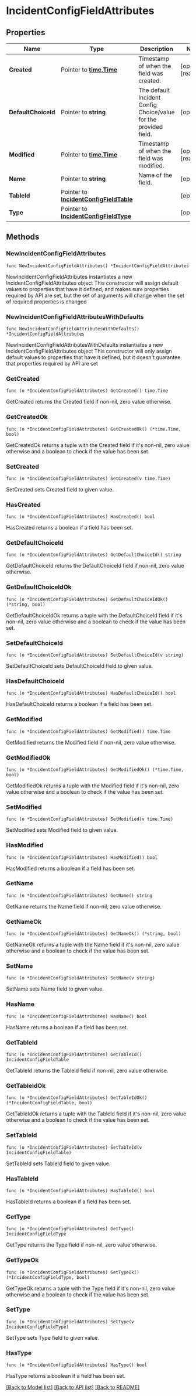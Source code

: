 # IncidentConfigFieldAttributes

## Properties

Name | Type | Description | Notes
------------ | ------------- | ------------- | -------------
**Created** | Pointer to [**time.Time**](time.Time.md) | Timestamp of when the field was created. | [optional] [readonly] 
**DefaultChoiceId** | Pointer to **string** | The default Incident Config Choice/value for the provided field. | [optional] 
**Modified** | Pointer to [**time.Time**](time.Time.md) | Timestamp of when the field was modified. | [optional] [readonly] 
**Name** | Pointer to **string** | Name of the field. | [optional] 
**TableId** | Pointer to [**IncidentConfigFieldTable**](IncidentConfigFieldTable.md) |  | [optional] 
**Type** | Pointer to [**IncidentConfigFieldType**](IncidentConfigFieldType.md) |  | [optional] 

## Methods

### NewIncidentConfigFieldAttributes

`func NewIncidentConfigFieldAttributes() *IncidentConfigFieldAttributes`

NewIncidentConfigFieldAttributes instantiates a new IncidentConfigFieldAttributes object
This constructor will assign default values to properties that have it defined,
and makes sure properties required by API are set, but the set of arguments
will change when the set of required properties is changed

### NewIncidentConfigFieldAttributesWithDefaults

`func NewIncidentConfigFieldAttributesWithDefaults() *IncidentConfigFieldAttributes`

NewIncidentConfigFieldAttributesWithDefaults instantiates a new IncidentConfigFieldAttributes object
This constructor will only assign default values to properties that have it defined,
but it doesn't guarantee that properties required by API are set

### GetCreated

`func (o *IncidentConfigFieldAttributes) GetCreated() time.Time`

GetCreated returns the Created field if non-nil, zero value otherwise.

### GetCreatedOk

`func (o *IncidentConfigFieldAttributes) GetCreatedOk() (*time.Time, bool)`

GetCreatedOk returns a tuple with the Created field if it's non-nil, zero value otherwise
and a boolean to check if the value has been set.

### SetCreated

`func (o *IncidentConfigFieldAttributes) SetCreated(v time.Time)`

SetCreated sets Created field to given value.

### HasCreated

`func (o *IncidentConfigFieldAttributes) HasCreated() bool`

HasCreated returns a boolean if a field has been set.

### GetDefaultChoiceId

`func (o *IncidentConfigFieldAttributes) GetDefaultChoiceId() string`

GetDefaultChoiceId returns the DefaultChoiceId field if non-nil, zero value otherwise.

### GetDefaultChoiceIdOk

`func (o *IncidentConfigFieldAttributes) GetDefaultChoiceIdOk() (*string, bool)`

GetDefaultChoiceIdOk returns a tuple with the DefaultChoiceId field if it's non-nil, zero value otherwise
and a boolean to check if the value has been set.

### SetDefaultChoiceId

`func (o *IncidentConfigFieldAttributes) SetDefaultChoiceId(v string)`

SetDefaultChoiceId sets DefaultChoiceId field to given value.

### HasDefaultChoiceId

`func (o *IncidentConfigFieldAttributes) HasDefaultChoiceId() bool`

HasDefaultChoiceId returns a boolean if a field has been set.

### GetModified

`func (o *IncidentConfigFieldAttributes) GetModified() time.Time`

GetModified returns the Modified field if non-nil, zero value otherwise.

### GetModifiedOk

`func (o *IncidentConfigFieldAttributes) GetModifiedOk() (*time.Time, bool)`

GetModifiedOk returns a tuple with the Modified field if it's non-nil, zero value otherwise
and a boolean to check if the value has been set.

### SetModified

`func (o *IncidentConfigFieldAttributes) SetModified(v time.Time)`

SetModified sets Modified field to given value.

### HasModified

`func (o *IncidentConfigFieldAttributes) HasModified() bool`

HasModified returns a boolean if a field has been set.

### GetName

`func (o *IncidentConfigFieldAttributes) GetName() string`

GetName returns the Name field if non-nil, zero value otherwise.

### GetNameOk

`func (o *IncidentConfigFieldAttributes) GetNameOk() (*string, bool)`

GetNameOk returns a tuple with the Name field if it's non-nil, zero value otherwise
and a boolean to check if the value has been set.

### SetName

`func (o *IncidentConfigFieldAttributes) SetName(v string)`

SetName sets Name field to given value.

### HasName

`func (o *IncidentConfigFieldAttributes) HasName() bool`

HasName returns a boolean if a field has been set.

### GetTableId

`func (o *IncidentConfigFieldAttributes) GetTableId() IncidentConfigFieldTable`

GetTableId returns the TableId field if non-nil, zero value otherwise.

### GetTableIdOk

`func (o *IncidentConfigFieldAttributes) GetTableIdOk() (*IncidentConfigFieldTable, bool)`

GetTableIdOk returns a tuple with the TableId field if it's non-nil, zero value otherwise
and a boolean to check if the value has been set.

### SetTableId

`func (o *IncidentConfigFieldAttributes) SetTableId(v IncidentConfigFieldTable)`

SetTableId sets TableId field to given value.

### HasTableId

`func (o *IncidentConfigFieldAttributes) HasTableId() bool`

HasTableId returns a boolean if a field has been set.

### GetType

`func (o *IncidentConfigFieldAttributes) GetType() IncidentConfigFieldType`

GetType returns the Type field if non-nil, zero value otherwise.

### GetTypeOk

`func (o *IncidentConfigFieldAttributes) GetTypeOk() (*IncidentConfigFieldType, bool)`

GetTypeOk returns a tuple with the Type field if it's non-nil, zero value otherwise
and a boolean to check if the value has been set.

### SetType

`func (o *IncidentConfigFieldAttributes) SetType(v IncidentConfigFieldType)`

SetType sets Type field to given value.

### HasType

`func (o *IncidentConfigFieldAttributes) HasType() bool`

HasType returns a boolean if a field has been set.


[[Back to Model list]](../README.md#documentation-for-models) [[Back to API list]](../README.md#documentation-for-api-endpoints) [[Back to README]](../README.md)


